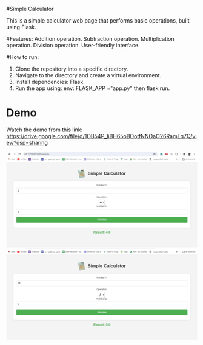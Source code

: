 #Simple Calculator

This is a simple calculator web page that performs basic operations, built using Flask.

#Features:
Addition operation.
Subtraction operation.
Multiplication operation.
Division operation.
User-friendly interface.

#How to run:
1. Clone the repository into a specific directory.
2. Navigate to the directory and create a virtual environment.
3. Install dependencies: Flask.
4. Run the app using: env: FLASK_APP ="app.py" then flask run.

# Demo
Watch the demo from this link: https://drive.google.com/file/d/1OB54P_liBH65oBOotfNNOaO26RamLq7Q/view?usp=sharing

![Screenshot 1](./static/Screenshot%20(36).png)
![Screenshot 3](./static/Screenshot%20(38).png)
